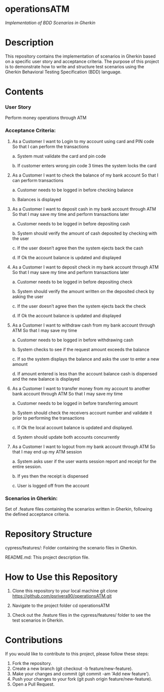 # operationsATM
_Implementation of BDD Scenarios in Gherkin_

# Description

This repository contains the implementation of scenarios in Gherkin based on a specific user story and acceptance criteria. The purpose of this project is to demonstrate how to write and structure test scenarios using the Gherkin Behavioral Testing Specification (BDD) language.

# Contents

### User Story
Perform money operations through ATM

### Acceptance Criteria: 

1. As a Customer I want to Login to my account using card and PIN code So that I can perform the transactions
   
	a. System must validate the card and pin code

	b. If customer enters wrong pin code 3 times the system locks the card

2. As a Customer I want to check the balance of my bank account So that I can perform transactions
   
	a. Customer needs to be logged in before checking balance

	b. Balances is displayed

3. As a Customer I want to deposit cash in my bank account through ATM So that I may save my time and perform transactions later
   
	a. Customer needs to be logged in before depositing cash

	b. System should verify the amount of cash deposited by checking with the user

	c. If the user doesn’t agree then the system ejects back the cash

	d. If Ok the account balance is updated and displayed

4. As a Customer I want to deposit check in my bank account through ATM So that I may save my time and perform transactions later
   
	a. Customer needs to be logged in before depositing check

	b. System should verify the amount written on the deposited check by asking the user

	c. If the user doesn’t agree then the system ejects back the check 

	d. If Ok the account balance is updated and displayed

5. As a Customer I want to withdraw cash from my bank account through ATM So that I may save my time
    
	a. Customer needs to be logged in before withdrawing cash

	b. System checks to see if the request amount exceeds the balance 

	c. If so the system displays the balance and asks the user to enter a new amount

	d. If amount entered is less than the account balance cash is dispensed and the new balance is displayed

6. As a Customer I want to transfer money from my account to another bank account through ATM So that I may save my time
    
	a. Customer needs to be logged in before transferring amount

	b. System should check the receivers account number and validate it prior to performing the transactions

	c. If Ok the local account balance is updated and displayed.

	d. System should update both accounts concurrently

7. As a Customer I want to logout from my bank account through ATM So that I may end up my ATM session
   
	a. System asks user if the user wants session report and receipt for the entire session. 

	b. If yes then the receipt is dispensed 

	c. User is logged off from the account

### Scenarios in Gherkin: 
Set of .feature files containing the scenarios written in Gherkin, following the defined acceptance criteria.

# Repository Structure

cypress/features/: Folder containing the scenario files in Gherkin.

README.md: This project description file.

# How to Use this Repository

1. Clone this repository to your local machine
  git clone https://github.com/psrivera90/operationsATM.git

2. Navigate to the project folder
  cd operationsATM

3. Check out the .feature files in the cypress/features/ folder to see the test scenarios in Gherkin.

# Contributions

If you would like to contribute to this project, please follow these steps:

1. Fork the repository.
2. Create a new branch (git checkout -b feature/new-feature).
3. Make your changes and commit (git commit -am 'Add new feature').
4. Push your changes to your fork (git push origin feature/new-feature).
5. Open a Pull Request.
